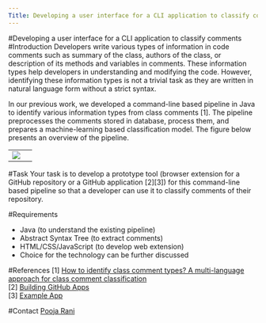 ```yaml
---
Title: Developing a user interface for a CLI application to classify comments
---
```

#Developing a user interface for a CLI application to classify comments
#Introduction
Developers write various types of information in code comments such as summary of the class, authors of the class, or description of its methods and variables in comments. These information types help developers in understanding and modifying the code. However, identifying these information types is not a trivial task as they are written in natural language form without a strict syntax. 

In our previous work, we developed a command-line based pipeline in Java to identify various information types from class comments [1]. 
The pipeline preprocesses the comments stored in database, process them, and prepares a machine-learning based classification model. The figure below presents an overview of the pipeline.


| | |
|---|---|
|<img style="text-align:center" src="/download/prani/cl-neon-pipeline.jpg"/>|

#Task
Your task is to develop a prototype tool (browser extension for a GitHub repository or a GitHub application [2][3]) for this command-line based pipeline so that a developer can use it to classify comments of their repository.

#Requirements

-  Java (to understand the existing pipeline)
-  Abstract Syntax Tree (to extract comments)
-  HTML/CSS/JavaScript (to develop web extension)
-  Choice for the technology can be further discussed

#References
[1] [How to identify class comment types? A multi-language approach for class comment classification](/archive/papers/Rani21d.pdf)<br>
[2] [Building GitHub Apps](https://docs.github.com/en/developers/apps/building-github-apps)<br>
[3] [Example App](https://github.com/rafaelkallis/ticket-tagger)

#Contact
[Pooja Rani](%base_url%/staff/Pooja-Rani)
